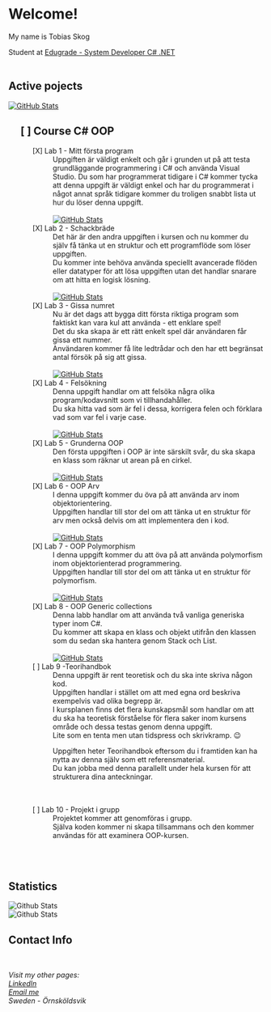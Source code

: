 
<div align="left">
<h1>Welcome!</h1>
<dl>My name is Tobias Skog</dl>
<dt>Student at <a href="https://edugrade.com/yh-utbildning/it/systemutvecklarenet-med-ai-kompetens/">Edugrade - System
    Developer C# .NET</a></dt>
    <br>

<h2>Active pojects</h2>
<a href="https://github.com/TobiasSkog/ValidationUtility">
  <img
    src="https://github-readme-stats.vercel.app/api/pin/?username=TobiasSkog&layout=compact&theme=shadow_red&repo=ValidationUtility"
    alt="GitHub Stats" />
</a>
    <ol>
  <h2> [ ] Course C# OOP</li></h2>
 <ol>
        <dl>
    <dt> [X] Lab 1 - Mitt första program</li></dt>
    <dd>Uppgiften är väldigt enkelt och går i grunden ut på att testa grundläggande programmering i C# och använda Visual Studio. Du som har programmerat tidigare i C# kommer tycka att denna uppgift är väldigt enkel och har du programmerat i något annat språk tidigare kommer du troligen snabbt lista ut hur du löser denna uppgift.<br>
      <br>
      <a href="https://github.com/TobiasSkog/MyFirstProgram">
        <img
          src="https://github-readme-stats.vercel.app/api/pin/?username=TobiasSkog&layout=compact&theme=shadow_red&repo=MyFirstProgram"
          alt="GitHub Stats" />
      </a>
    </dd>
    <dt> [X] Lab 2 - Schackbräde</dt>
    <dd>Det här är den andra uppgiften i kursen och nu kommer du själv få tänka ut en struktur och ett programflöde som löser uppgiften.<br>
      Du kommer inte behöva använda speciellt avancerade flöden eller datatyper för att lösa uppgiften utan det handlar snarare om att hitta en logisk lösning.<br>
      <br>
      <a href="https://github.com/TobiasSkog/ChessBoard">
        <img
          src="https://github-readme-stats.vercel.app/api/pin/?username=TobiasSkog&layout=compact&theme=shadow_red&repo=ChessBoard"
          alt="GitHub Stats" />
      </a>
    </dd>
    <dt> [X] Lab 3 - Gissa numret</dt>
    <dd>Nu är det dags att bygga ditt första riktiga program som faktiskt kan vara kul att använda - ett enklare spel!<br>
        Det du ska skapa är ett rätt enkelt spel där användaren får gissa ett nummer. <br>
      Användaren kommer få lite ledtrådar och den har ett begränsat antal försök på sig att gissa.<br>
      <br>
      <a href="https://github.com/TobiasSkog/NumbersGame">
        <img
          src="https://github-readme-stats.vercel.app/api/pin/?username=TobiasSkog&layout=compact&theme=shadow_red&repo=NumbersGame"
          alt="GitHub Stats" />
      </a>
    </dd>
    <dt> [X] Lab 4 - Felsökning</dt>
    <dd>Denna uppgift handlar om att felsöka några olika program/kodavsnitt som vi tillhandahåller.<br>
      Du ska hitta vad som är fel i dessa, korrigera felen och förklara vad som var fel i varje case.<br>
      <br>
      <a href="https://github.com/TobiasSkog/Debugging">
        <img
          src="https://github-readme-stats.vercel.app/api/pin/?username=TobiasSkog&layout=compact&theme=shadow_red&repo=Debugging"
          alt="GitHub Stats" />
      </a>
    </dd>
    <dt> [X] Lab 5 - Grunderna OOP</dt>
    <dd>Den första uppgiften i OOP är inte särskilt svår, du ska skapa en klass som räknar ut arean på en cirkel. <br>
      <br>
      <a href="https://github.com/TobiasSkog/GrunderOOP">
        <img
          src="https://github-readme-stats.vercel.app/api/pin/?username=TobiasSkog&layout=compact&theme=shadow_red&repo=GrunderOOP"
          alt="GitHub Stats" />
      </a>
    </dd>
    <dt> [X] Lab 6 - OOP Arv</dt>
    <dd>I denna uppgift kommer du öva på att använda arv inom objektorientering. <br>
    Uppgiften handlar till stor del om att tänka ut en struktur för arv men också delvis om att implementera den i kod.<br>
      <br>
      <a href="[https://github.com/TobiasSkog/ChessBoard](https://github.com/TobiasSkog/OOPArv)">
        <img
          src="https://github-readme-stats.vercel.app/api/pin/?username=TobiasSkog&layout=compact&theme=shadow_red&repo=OOPArv"
          alt="GitHub Stats" />
      </a>
    </dd>
    <dt> [X] Lab 7 - OOP Polymorphism</dt>
    <dd>I denna uppgift kommer du att öva på att använda polymorfism inom objektorienterad programmering.<br>
    Uppgiften handlar till stor del om att tänka ut en struktur för polymorfism.<br>
      <br>
      <a href="https://github.com/TobiasSkog/OOPPolymorphism">
        <img
          src="https://github-readme-stats.vercel.app/api/pin/?username=TobiasSkog&layout=compact&theme=shadow_red&repo=OOPPolymorphism"
          alt="GitHub Stats" />
      </a>
    </dd>
    <dt> [X] Lab 8 - OOP Generic collections</dt>
    <dd>Denna labb handlar om att använda två vanliga generiska typer inom C#. <br>
    Du kommer att skapa en klass och objekt utifrån den klassen som du sedan ska hantera genom Stack och List.<br>
      <br>
      <a href="https://github.com/TobiasSkog/OOPGenericCollections">
        <img
          src="https://github-readme-stats.vercel.app/api/pin/?username=TobiasSkog&layout=compact&theme=shadow_red&repo=OOPGenericCollections"
          alt="GitHub Stats" />
      </a>
    </dd>
    <dt> [ ] Lab 9 -Teorihandbok</dt>
    <dd>Denna uppgift är rent teoretisk och du ska inte skriva någon kod. <br>
      Uppgiften handlar i stället om att med egna ord beskriva exempelvis vad olika begrepp är. <br>
      I kursplanen finns det flera kunskapsmål som handlar om att du ska ha teoretisk förståelse för flera saker inom kursens område och dessa testas genom denna uppgift. <br>
      Lite som en tenta men utan tidspress och skrivkramp. 😉 <br>

Uppgiften heter Teorihandbok eftersom du i framtiden kan ha nytta av denna själv som ett referensmaterial. <br>
Du kan jobba med denna parallellt under hela kursen för att strukturera dina anteckningar.<br>
      <br>
      <a href=""
          src="https://github-readme-stats.vercel.app/api/pin/?username=TobiasSkog&layout=compact&theme=shadow_red&repo="
          alt="GitHub Stats" />
      </a>      
    </dd>
    <dt> [ ] Lab 10 - Projekt i grupp</dt>
    <dd> Projektet kommer att genomföras i grupp.<br>
    Själva koden kommer ni skapa tillsammans och den kommer användas för att examinera OOP-kursen.<br>
    <br>
    <a href=""
          src="https://github-readme-stats.vercel.app/api/pin/?username=TobiasSkog&layout=compact&theme=shadow_red&repo="
          alt="GitHub Stats" />
      </a>      
    </dd>
    <br>
    </ol>
    </ol>
    <p>
    <h2>Statistics</h2>
    <img
      src="https://github-readme-stats.vercel.app/api?username=TobiasSkog&layout=compact&show_icons=true&theme=shadow_red"
      alt="Github Stats" />
    <br>
    <img src="https://github-readme-stats.vercel.app/api/top-langs/?username=TobiasSkog&layout=compact&theme=shadow_red"
      alt="Github Stats" />
    </p>
    <h2>Contact Info</h2>
    <br>
  <address>
Visit my other pages:<br>
<a href="https://www.linkedin.com/in/TobiasSkog">LinkedIn</a><br>
<a href="mailto:skoog.tobias@gmail.com">Email me</a><br>
Sweden - Örnsköldsvik
</address>
  </div>
